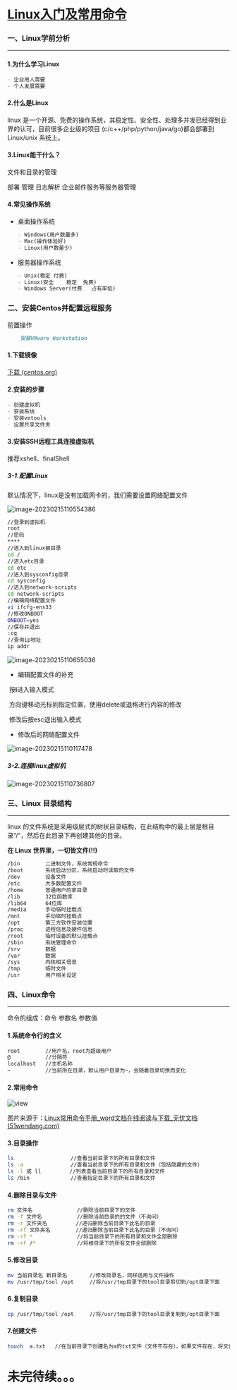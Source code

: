 ﻿# [Linux入门及常用命令](https://www.cnblogs.com/ynxiyan/p/17122100.html)

### 一、Linux学前分析

---

#### 1.为什么学习Linux

```markdown
- 企业用人需要
- 个人发展需要
```

#### 2.什么是Linux

linux 是一个开源、免费的操作系统，其稳定性、安全性、处理多并发已经得到业界的认可，目前很多企业级的项目 (c/c++/php/python/java/go)都会部署到 Linux/unix 系统上。

#### 3.Linux能干什么？

文件和目录的管理

部署	管理	日志解析	企业邮件服务等服务器管理

#### 4.常见操作系统

- 桌面操作系统

  ```markdown
  - Windows(用户数量多)
  - Mac(操作体验好)
  - Linux(用户数量少)
  ```

- 服务器操作系统

  ```markdown
  - Unix(稳定	付费)
  - Linux(安全	稳定	免费)
  - Windows Server(付费	占有率低)
  ```



### 二、安装Centos并配置远程服务

前置操作

```markdown
	安装VMware Workstation
```

#### 1.下载镜像

[下载 (centos.org)](https://www.centos.org/download/)

#### 2.安装的步骤

```markdown
- 创建虚拟机
- 安装系统
- 安装vmtools
- 设置共享文件夹
```

#### 3.安装SSH远程工具连接虚拟机

推荐xshell、finalShell

##### 3-1.配置Linux

默认情况下，linux是没有加载网卡的，我们需要设置网络配置文件

![image-20230215110554386](https://img2023.cnblogs.com/blog/2854528/202302/2854528-20230215111115951-1867720284.png)

```bash
//登录到虚拟机
root
//密码
****
//进入到linux根目录
cd /
//进入etc目录
cd etc
//进入到sysconfig目录
cd sysconfig
//进入到network-scripts
cd network-scripts
//编辑网络配置文件
vi ifcfg-ens33
//修改ONBOOT
ONBOOT=yes
//保存并退出
:cq
//查询ip地址
ip addr
```

![image-20230215110655036](https://img2023.cnblogs.com/blog/2854528/202302/2854528-20230215111115568-1380147489.png)

- 编辑配置文件的补充

​		按**i**进入输入模式

​		方向键移动光标到指定位置，使用delete或退格进行内容的修改

​		修改后按esc退出输入模式

- 修改后的网络配置文件

![image-20230215110117478](https://img2023.cnblogs.com/blog/2854528/202302/2854528-20230215111115215-2129266264.png)



##### 3-2.连接linux虚拟机

![image-20230215110736807](https://img2023.cnblogs.com/blog/2854528/202302/2854528-20230215111114629-859361788.png)



### 三、Linux 目录结构

---

linux 的文件系统是采用级层式的树状目录结构，在此结构中的最上层是根目录“/”，然后在此目录下再创建其他的目录。

**在 Linux 世界里，一切皆文件(!!)**

```bash
/bin        二进制文件，系统常规命令
/boot       系统启动分区，系统启动时读取的文件
/dev        设备文件
/etc        大多数配置文件
/home       普通用户的家目录
/lib        32位函数库
/lib64      64位库
/media      手动临时挂载点
/mnt        手动临时挂载点
/opt        第三方软件安装位置
/proc       进程信息及硬件信息
/root       临时设备的默认挂载点
/sbin       系统管理命令
/srv        数据
/var        数据
/sys        内核相关信息
/tmp        临时文件
/usr        用户相关设定
```



### 四、Linux命令

---

命令的组成：命令 参数名 参数值

#### 1.系统命令行的含义

```bash
root    	//用户名，root为超级用户
@       	//分隔符
localhost   //主机名称
~       	//当前所在目录，默认用户目录为~，会随着目录切换而变化
```

#### 2.常用命令

![view](https://img2023.cnblogs.com/blog/2854528/202302/2854528-20230215151432375-384660976.jpg)

图片来源于：[Linux常用命令手册_word文档在线阅读与下载_无忧文档 (51wendang.com)](https://www.51wendang.com/doc/93ed6337b9312c6105834214)

#### 3.目录操作

```bash
ls                  //查看当前目录下的所有目录和文件
ls -a               //查看当前目录下的所有目录和文件（包括隐藏的文件）
ls -l 或 ll         //列表查看当前目录下的所有目录和文件
ls /bin             //查看指定目录下的所有目录和文件 
```

#### 4.删除目录与文件

```bash
rm 文件名              //删除当前目录下的文件
rm -f 文件名           //删除当前目录的的文件（不询问）
rm -r 文件夹名         //递归删除当前目录下此名的目录
rm -rf 文件夹名        //递归删除当前目录下此名的目录（不询问）
rm -rf *              //将当前目录下的所有目录和文件全部删除
rm -rf /*             //将根目录下的所有文件全部删除
```

#### 5.修改目录

```bash
mv 当前目录名 新目录名       //修改目录名，同样适用与文件操作
mv /usr/tmp/tool /opt     //将/usr/tmp目录下的tool目录剪切到/opt目录下面
```

#### 6.复制目录

```bash
cp /usr/tmp/tool /opt     //将/usr/tmp目录下的tool目录复制到/opt目录下面
```

#### 7.创建文件

```bash
touch  a.txt   //在当前目录下创建名为a的txt文件（文件不存在），如果文件存在，将文件时间属性修改为当前系统时间
```





# 未完待续。。。